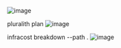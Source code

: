 ![image](https://user-images.githubusercontent.com/76464384/197349241-0005b2bd-c131-4b12-b399-f62c0cfb2aa5.png)


pluralith plan
![image](https://user-images.githubusercontent.com/76464384/197349108-d9496ed2-05c1-438c-9c6d-181433d893c3.png)


infracost breakdown --path .
![image](https://user-images.githubusercontent.com/76464384/197348267-b3f30034-9928-4ba0-af42-3ab8f3c59394.png)
